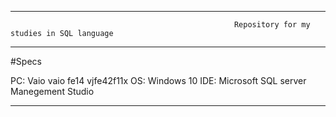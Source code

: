 -------------------------------------------------------------------------------------------------------------------------------------------------------------------------

                                                      Repository for my studies in SQL language
                                                
-------------------------------------------------------------------------------------------------------------------------------------------------------------------------

#Specs

PC: Vaio vaio fe14 vjfe42f11x
OS: Windows 10
IDE: Microsoft SQL server Manegement Studio

-------------------------------------------------------------------------------------------------------------------------------------------------------------------------
